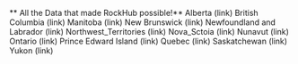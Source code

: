 ** All the Data that made RockHub possible!**
Alberta
(link)
British Columbia
(link)
Manitoba
(link)
New Brunswick
(link)
Newfoundland and Labrador
(link)
Northwest_Territories
(link)
Nova_Sctoia
(link)
Nunavut
(link)
Ontario
(link)
Prince Edward Island
(link)
Quebec
(link)
Saskatchewan
(link)
Yukon
(link)